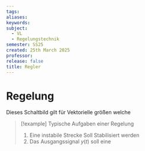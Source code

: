 ```yaml
---
tags: 
aliases: 
keywords: 
subject:
  - VL
  - Regelungstechnik
semester: SS25
created: 25th March 2025
professor: 
release: false
title: Regler
---
```


# Regelung

Dieses Schaltbild gilt für Vektorielle größen welche 

> [!example] Typische Aufgaben einer Regelung
> 1. Eine instabile Strecke Soll Stabilisiert werden
> 2. Das Ausgangssignal $y(t)$ soll eine 


